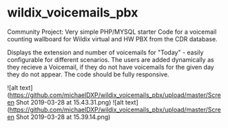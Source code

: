 # wildix_voicemails_pbx
Community Project:
Very simple PHP/MYSQL starter Code for a voicemail counting wallboard for Wildix virtual and HW PBX from the CDR database.

Displays the extension and number of voicemails for "Today" - easily configurable for different scenarios.
The users are added dynamically as they recieve a Voicemail, if they do not have voicemails 
for the given day they do not appear.
The code should be fully responsive.

![alt text](https://github.com/michaelDXP/wildix_voicemails_pbx/upload/master/Screen Shot 2019-03-28 at 15.43.31.png)
![alt text](https://github.com/michaelDXP/wildix_voicemails_pbx/upload/master/Screen Shot 2019-03-28 at 15.39.14.png)
